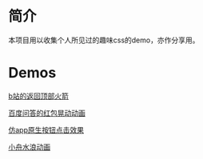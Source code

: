 # 简介
本项目用以收集个人所见过的趣味css的demo，亦作分享用。

# Demos
[b站的返回顶部火箭](https://kofzx.github.io/interesting_css/examples/rocket_fly/index.html)

[百度问答的红包晃动动画](https://kofzx.github.io/interesting_css/examples/shaking_redpacket/index.html)

[仿app原生按钮点击效果](https://kofzx.github.io/interesting_css/examples/ripple/index.html)

[小舟水浪动画](https://kofzx.github.io/interesting_css/examples/boat_animation/index.html)
